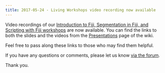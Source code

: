 ```yaml
---
title: 2017-05-24 - Living Workshops video recording now available
---
```


Video recordings of our [Introduction to Fiji, Segmentation in Fiji, and Scripting with Fiji workshops](/events/presentations#living-workshops) are now available. You can find the links to both the slides and the videos from the [Presentations](/events/presentations) page of the wiki.

Feel free to pass along these links to those who may find them helpful.

If you have any questions or comments, please let us know [via the forum](http://forum.imagej.net/t/imagej-workshops-intro-segmentation-and-scripting/5358).

Thank you.


